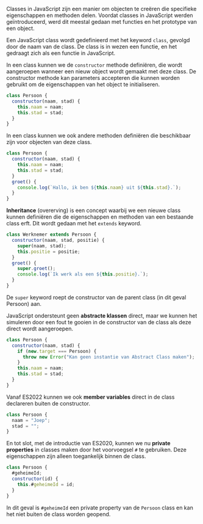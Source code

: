 Classes in JavaScript zijn een manier om objecten te creëren die specifieke eigenschappen en methoden delen. Voordat classes in JavaScript werden geïntroduceerd, werd dit meestal gedaan met functies en het prototype van een object.

Een JavaScript class wordt gedefinieerd met het keyword `class`, gevolgd door de naam van de class. De class is in wezen een functie, en het gedraagt zich als een functie in JavaScript.

In een class kunnen we de `constructor` methode definiëren, die wordt aangeroepen wanneer een nieuw object wordt gemaakt met deze class. De constructor methode kan parameters accepteren die kunnen worden gebruikt om de eigenschappen van het object te initialiseren.

```javascript
class Persoon {
  constructor(naam, stad) {
    this.naam = naam;
    this.stad = stad;
  }
}
```

In een class kunnen we ook andere methoden definiëren die beschikbaar zijn voor objecten van deze class.

```javascript
class Persoon {
  constructor(naam, stad) {
    this.naam = naam;
    this.stad = stad;
  }
  groet() {
    console.log(`Hallo, ik ben ${this.naam} uit ${this.stad}.`);
  }
}
```

**Inheritance** (overerving) is een concept waarbij we een nieuwe class kunnen definiëren die de eigenschappen en methoden van een bestaande class erft. Dit wordt gedaan met het `extends` keyword.

```javascript
class Werknemer extends Persoon {
  constructor(naam, stad, positie) {
    super(naam, stad);
    this.positie = positie;
  }
  groet() {
    super.groet();
    console.log(`Ik werk als een ${this.positie}.`);
  }
}
```

De `super` keyword roept de constructor van de parent class (in dit geval Persoon) aan.

JavaScript ondersteunt geen **abstracte klassen** direct, maar we kunnen het simuleren door een fout te gooien in de constructor van de class als deze direct wordt aangeroepen.

```javascript
class Persoon {
  constructor(naam, stad) {
    if (new.target === Persoon) {
      throw new Error("Kan geen instantie van Abstract Class maken");
    }
    this.naam = naam;
    this.stad = stad;
  }
}
```

Vanaf ES2022 kunnen we ook **member variables** direct in de class declareren buiten de constructor.

```javascript
class Persoon {
  naam = "Joep";
  stad = "";
}
```

En tot slot, met de introductie van ES2020, kunnen we nu **private properties** in classes maken door het voorvoegsel `#` te gebruiken. Deze eigenschappen zijn alleen toegankelijk binnen de class.

```javascript
class Persoon {
  #geheimeId;
  constructor(id) {
    this.#geheimeId = id;
  }
}
```
In dit geval is `#geheimeId` een private property van de `Persoon` class en kan het niet buiten de class worden geopend.